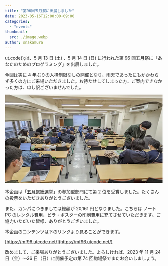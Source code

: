 ```yaml
---
title: "第96回五月祭に出展しました"
date: 2023-05-16T12:00:00+09:00
categories:
  - "events"
thumbnail:
  src: ./image.webp
author: snakamura
---
```


ut.code();は、5 月 13 日 (土) 、5 月 14 日 (日) に行われた第 96 回五月祭に「あなたのためのプログラミング」を出展しました。

今回は実に 4 年ぶりの入構制限なしの開催となり、雨天であったにもかかわらず多くの方にご来場いただきました。お待たせしてしまった方、ご案内できなかった方は、申し訳ございませんでした。

![会場の様子](./room.webp)

本企画は「[五月祭総選挙](https://gogatsusai.jp/96/visitor/awards/)」の参加型部門にて第 2 位を受賞しました。たくさんの投票をいただきありがとうございました。

また、カンパにつきましては総額が 20,161 円となりました。こちらは ノート PC のレンタル費用、ビラ・ポスターの印刷費用に充てさせていただきます。ご協力いただいた皆様、ありがとうございました。

本企画のコンテンツは下のリンクより見ることができます。

[https://mf96.utcode.net/](https://mf96.utcode.net/)

改めまして、ご来場ありがとうございました。よろしければ、2023 年 11 月 24 日（金）〜26 日（日）に開催予定の第 74 回駒場祭でまたお会いしましょう。
